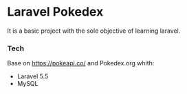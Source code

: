 # Laravel Pokedex

It is a basic project with the sole objective of learning laravel.
### Tech

Base on https://pokeapi.co/ and Pokedex.org whith:

* Laravel 5.5
* MySQL